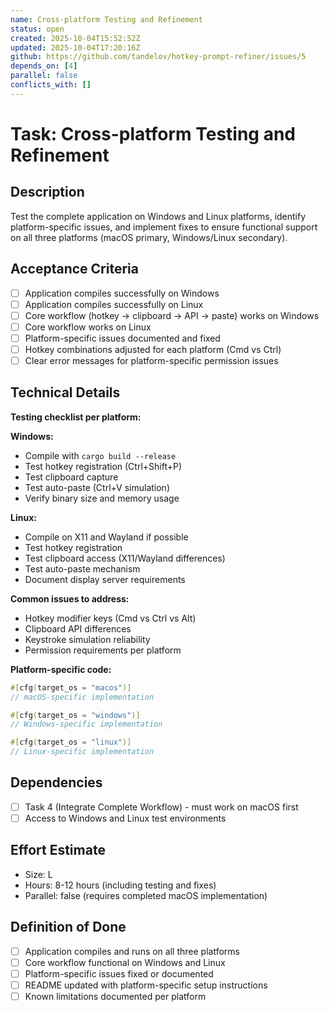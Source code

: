 ```yaml
---
name: Cross-platform Testing and Refinement
status: open
created: 2025-10-04T15:52:52Z
updated: 2025-10-04T17:20:16Z
github: https://github.com/tandelov/hotkey-prompt-refiner/issues/5
depends_on: [4]
parallel: false
conflicts_with: []
---
```


# Task: Cross-platform Testing and Refinement

## Description
Test the complete application on Windows and Linux platforms, identify platform-specific issues, and implement fixes to ensure functional support on all three platforms (macOS primary, Windows/Linux secondary).

## Acceptance Criteria
- [ ] Application compiles successfully on Windows
- [ ] Application compiles successfully on Linux
- [ ] Core workflow (hotkey → clipboard → API → paste) works on Windows
- [ ] Core workflow works on Linux
- [ ] Platform-specific issues documented and fixed
- [ ] Hotkey combinations adjusted for each platform (Cmd vs Ctrl)
- [ ] Clear error messages for platform-specific permission issues

## Technical Details
**Testing checklist per platform:**

**Windows:**
- Compile with `cargo build --release`
- Test hotkey registration (Ctrl+Shift+P)
- Test clipboard capture
- Test auto-paste (Ctrl+V simulation)
- Verify binary size and memory usage

**Linux:**
- Compile on X11 and Wayland if possible
- Test hotkey registration
- Test clipboard access (X11/Wayland differences)
- Test auto-paste mechanism
- Document display server requirements

**Common issues to address:**
- Hotkey modifier keys (Cmd vs Ctrl vs Alt)
- Clipboard API differences
- Keystroke simulation reliability
- Permission requirements per platform

**Platform-specific code:**
```rust
#[cfg(target_os = "macos")]
// macOS-specific implementation

#[cfg(target_os = "windows")]
// Windows-specific implementation

#[cfg(target_os = "linux")]
// Linux-specific implementation
```

## Dependencies
- [ ] Task 4 (Integrate Complete Workflow) - must work on macOS first
- [ ] Access to Windows and Linux test environments

## Effort Estimate
- Size: L
- Hours: 8-12 hours (including testing and fixes)
- Parallel: false (requires completed macOS implementation)

## Definition of Done
- [ ] Application compiles and runs on all three platforms
- [ ] Core workflow functional on Windows and Linux
- [ ] Platform-specific issues fixed or documented
- [ ] README updated with platform-specific setup instructions
- [ ] Known limitations documented per platform
